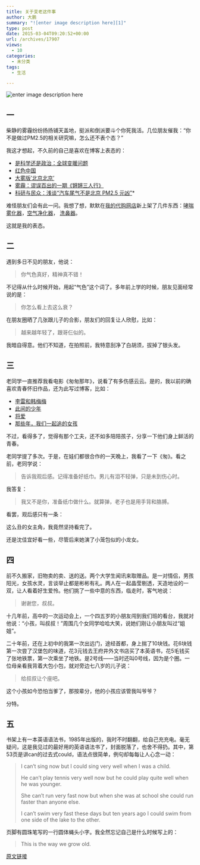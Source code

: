```yaml
---
title: 关于变老这件事
author: 大鹏
summary: "![enter image description here][1]"
type: post
date: 2015-03-04T09:20:52+00:00
url: /archives/17907
views:
  - 10
categories:
  - 未分类
tags:
  - 生活

---
```

![enter image description here][1]

## 一

柴静的雾霾纷纷扬扬铺天盖地，挺派和倒派要斗个你死我活。几位朋友催我：“你不是做过PM2.5的相关研究嘛，怎么还不表个态？”

我这才想起，不久前的自己是喜欢在博客上表态的：

  * [是科学还是政治：全球变暖问题][2]
  * [红色中国][3]
  * [大雾版’北京北京’][4]
  * [雾霾：谬误百出的一期《锵锵三人行》][5]
  * [科研与民众：浅谈“汽车尾气不是北京 PM2.5 元凶”][6]*

难怪朋友们会有此一问。我想了想，默默在[我的代购网店][7]新上架了几件东西：[哮喘雾化器][8]，[空气净化器][9]， [洗鼻器][10]。

这就是我的表态。

## 二

遇到多日不见的朋友，他说：

> 你气色真好，精神真不错！

不记得从什么时候开始，用起“气色”这个词了。多年前上学的时候，朋友见面经常说的是：

> 你怎么看上去这么衰？

在朋友圈晒了几张跟儿子的合影，朋友们的回复让人欣慰，比如：

> 越来越年轻了，跟哥仨似的。

我暗自得意。他们不知道，在拍照前，我特意刮净了白胡须，拔掉了银头发。

## 三

老同学一直推荐我看电影《匆匆那年》，说看了有多伤感云云。是的，我以前的确喜欢青春怀旧作品，还为此写过博客，比如：

  * [李雷和韩梅梅][11]
  * [此间的少年][12]
  * [将爱][13]
  * [那些年，我们一起追的女孩][14]

不过，看得多了，觉得有那个工夫，还不如多陪陪孩子，分享一下他们身上鲜活的青春。

老同学提了多次。于是，在娃们都很合作的一天晚上，我看了一下《匆》。看之前，老同学说：

> 告诉我观后感。记得准备好纸巾。男儿有泪不轻弹，只是未到伤心时。

我答复：

> 我又不是你，准备纸巾做什么。就算弹，老子也是用手背和胳膊。

看罢，观后感只有一条：

这么丑的女主角，我竟然坚持看完了。

还是沈佳宜好看一些，尽管后来她演了小笼包似的小龙女。

## 四

前不久搬家，旧物卖的卖、送的送。两个大学生闻讯来取赠品。是一对情侣，男孩阳光，女孩水灵，言谈举止都是彬彬有礼。两人在一起晶莹剔透，天造地设的一双，让人看着好生爱怜。他们挑了一些中意的东西，临走时，客气地说：

> 谢谢您，叔叔。

十几年前，高中的一次运动会上，一个四五岁的小朋友闯到我们班的看台，我就对他说：“小孩，叫叔叔！”周围几个女同学哈哈大笑，说她们刚让小朋友叫过“姐姐”。

二十年前，还在上初中的我第一次出远门，途经首都，身上揣了10块钱。花6块钱第一次尝了汉堡包的味道，花3元钱去王府井外文书店买了本英语书，花5毛钱买了张地铁票，第一次乘坐了地铁。是2号线——当时还叫0号线，因为是个圈。一位母亲看我背着大包小包，就对旁边七八岁的儿子说：

> 给叔叔让个座吧。

这个小孩如今恐怕当爹了，那按辈分，他的小孩应该管我叫爷爷？

分特。

## 五

书架上有一本英语语法书，1985年出版的，我时不时翻翻，给自己充充电。毫无疑问，这是我见过的最好用的英语语法书了，封面脱落了，也舍不得扔。其中，第53页是讲can的过去式could，语法点很简单，例句却每每让人心念一动：

> I can&#8217;t sing now but I could sing very well when I was a child.
> 
> He can&#8217;t play tennis very well now but he could play quite well when he was younger.
> 
> She can&#8217;t run very fast now but when she was at school she could run faster than anyone else.
> 
> I can&#8217;t swim very fast these days but ten years ago I could swim from one side of the lake to the other.

页脚有圆珠笔写的一行圆体蝇头小字。我全然忘记自己是什么时候写上的：

> This is the way we grow old.

 [1]: http://a.tgcdn.net/images/products/zoom/e79b_ctrl-alt-del_cup_set.jpg
 [2]: http://pzhao.org/archives/10792
 [3]: http://pzhao.org/archives/12084
 [4]: http://pzhao.org/archives/14708
 [5]: http://pzhao.org/archives/16038
 [6]: http://pzhao.org/archives/16854
 [7]: http://pzhao.org/daigou/
 [8]: http://pzhao.org/daigou/product/pari-compactinqua-neb-plus-inhalationsgerat/
 [9]: http://pzhao.org/daigou/product/blueair-luftreiniger-603/
 [10]: http://pzhao.org/daigou/product/emcur-nasendusche-mit-spulsalz/
 [11]: http://pzhao.org/archives/12141
 [12]: http://pzhao.org/archives/11802
 [13]: http://pzhao.org/archives/12972
 [14]: http://pzhao.org/archives/14580

[原文链接](http://dapengde.com/archives/17907)

